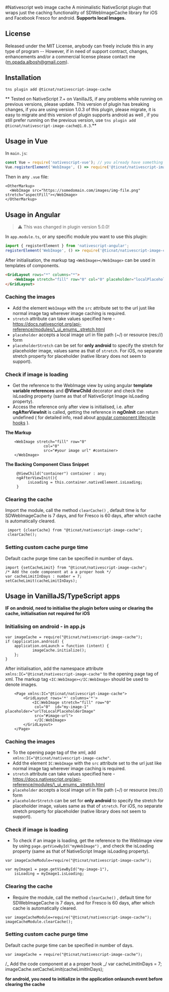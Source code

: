 #Nativescript web image cache
A minimalistic NativeScript plugin that wraps just the caching functionality of SDWebImageCache library for iOS and Facebook Fresco for android.
**Supports local Images.**

## License

Released under the MIT License, anybody can freely include this in any type of program -- However, if in need of support contract, changes, enhancements and/or a commercial license please contact me (m.opada.albosh@gmail.com).

## Installation

    tns plugin add @ticnat/nativescript-image-cache

** Tested on NativeScript 7.+ on VanillaJS, if any problems while running on previous versions, please update. This version of plugin has breaking changes, if you are using version 1.0.3 of this plugin, please migrate, it is easy to migrate and this version of plugin supports android as well , if you still prefer running on the previous version, use `tns plugin add @ticnat/nativescript-image-cache@1.0.3`.**

## Usage in Vue

In `main.js`:

```js
const Vue = require('nativescript-vue'); // you already have something like this
Vue.registerElement('WebImage', () => require('@ticnat/nativescript-image-cache').WebImage); // now add this
```

Then in any `.vue` file:

```vue
<OtherMarkup>
  <WebImage src="https://somedomain.com/images/img-file.png" stretch="aspectFill"></WebImage>
</OtherMarkup>
```

## Usage in Angular

> ⚠️ This was changed in plugin version 5.0.0!

In `app.module.ts`, or any specific module you want to use this plugin:

```typescript
import { registerElement } from 'nativescript-angular';
registerElement('WebImage', () => require('@ticnat/nativescript-image-cache').WebImage);
```

After initialisation, the markup tag `<WebImage></WebImage>` can be used in templates of components.

```html
<GridLayout rows="*" columns="*">
	<WebImage stretch="fill" row="0" col="0" placeholder="localPlaceholderImgorResUrl" src="#your image url here"> </WebImage>
</GridLayout>
```

### Caching the images

- Add the element `WebImage` with the `src` attribute set to the url just like normal image tag wherever image caching is required.
- `stretch` attribute can take values specified here -https://docs.nativescript.org/api-reference/modules/\_ui_enums_.stretch.html
- `placeholder` accepts a local image url in file path (~/) or resource (res://) form
- `placeholderStretch` can be set for **only android** to specify the stretch for placeholder image, values same as that of `stretch`. For iOS, no separate stretch property for placeholder (native library does not seem to support).

### Check if image is loading

- Get the reference to the WebImage view by using angular **template variable references** and **@ViewChild** decorator and check the isLoading property (same as that of NativeScript Image isLoading property).
- Access the reference only after view is initialised, i.e. after **ngAfterViewInit** is called, getting the reference in **ngOnInit** can return undefined ( for detailed info, read about [angular component lifecycle hooks](https://angular.io/docs/ts/latest/guide/lifecycle-hooks.html) ).

**The Markup**

        <WebImage stretch="fill" row="0"
                     col="0"
                     src="#your image url" #container>
        </WebImage>

**The Backing Component Class Snippet**

         @ViewChild("container") container : any;
         ngAfterViewInit(){
              isLoading = this.container.nativeElement.isLoading;
         }

### Clearing the cache

Import the module, call the method `clearCache()` , default time is for SDWebImageCache is 7 days, and for Fresco is 60 days, after which cache is automatically cleared.

     import {clearCache} from "@ticnat/nativescript-image-cache";
     clearCache();

### Setting custom cache purge time

Default cache purge time can be specified in number of days.

    import {setCacheLimit} from "@ticnat/nativescript-image-cache";
    /* Add the code component at a a proper hook */
    var cacheLimitInDays : number = 7;
    setCacheLimit(cacheLimitInDays);

## Usage in VanillaJS/TypeScript apps

**IF on android, need to initialise the plugin before using or clearing the cache, initialisation not required for iOS**

### Initialising on android - in app.js

    var imageCache = require("@ticnat/nativescript-image-cache");
    if (application.android) {
        application.onLaunch = function (intent) {
                imageCache.initialize();
        };
    }

After initialisation, add the namespace attribute `xmlns:IC="@ticnat/nativescript-image-cache"` to the opening page tag of xml. The markup tag `<IC:WebImage></IC:WebImage>` should be used to denote images.

```
    <Page xmlns:IC="@ticnat/nativescript-image-cache">
        <GridLayout rows='*' columns='*'>
            <IC:WebImage stretch="fill" row="0"
             col="0"  id="my-image-1" placeholder="urlToLocalPlaceholderImage"
             src="#image-url">
             </IC:WebImage>
        </GridLayout>
    </Page>
```

### Caching the images

- To the opening page tag of the xml, add
  `xmlns:IC="@ticnat/nativescript-image-cache"`.
- Add the element `IC:WebImage` with the `src` attribute set to the url just like normal image tag wherever image caching is required.
- `stretch` attribute can take values specified here -https://docs.nativescript.org/api-reference/modules/\_ui_enums_.stretch.html
- `placeholder` accepts a local image url in file path (~/) or resource (res://) form
- `placeholderStretch` can be set for **only android** to specify the stretch for placeholder image, values same as that of `stretch`. For iOS, no separate stretch property for placeholder (native library does not seem to support).

### Check if image is loading

- To check if an image is loading, get the reference to the WebImage view by using `page.getViewById("myWebImage")` , and check the isLoading property (same as that of NativeScript Image isLoading property).

```
var imageCacheModule=require("@ticnat/nativescript-image-cache");

var myImage1 = page.getViewById("my-image-1"),
    isLoading = myImage1.isLoading;

```

### Clearing the cache

- Require the module, call the method `clearCache()` , default time for SDWebImageCache is 7 days, and for Fresco is 60 days, after which cache is automatically cleared.

```
var imageCacheModule=require("@ticnat/nativescript-image-cache");
imageCacheModule.clearCache();
```

### Setting custom cache purge time

Default cache purge time can be specified in number of days.

    var imageCache = require("@ticnat/nativescript-image-cache");

/_ Add the code component at a a proper hook _/
var cacheLimitInDays = 7;
imageCache.setCacheLimit(cacheLimitInDays);

**for android, you need to initialize in the application onlaunch event before clearing the cache**
